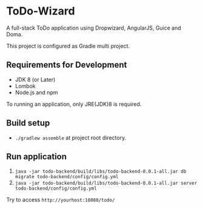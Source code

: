 ToDo-Wizard
========

A full-stack ToDo application using Dropwizard, AngularJS, Guice and Doma.

This project is configured as Gradle multi project.

## Requirements for Development

- JDK 8 (or Later)
- Lombok
- Node.js and npm

To running an application, only JRE(JDK)8 is required.

## Build setup

- ``./gradlew assemble`` at project root directory.

## Run application

1. ``java -jar todo-backend/build/libs/todo-backend-0.0.1-all.jar db migrate todo-backend/config/config.yml``
1. ``java -jar todo-backend/build/libs/todo-backend-0.0.1-all.jar server todo-backend/config/config.yml``

Try to access ``http://yourhost:18080/todo/``
